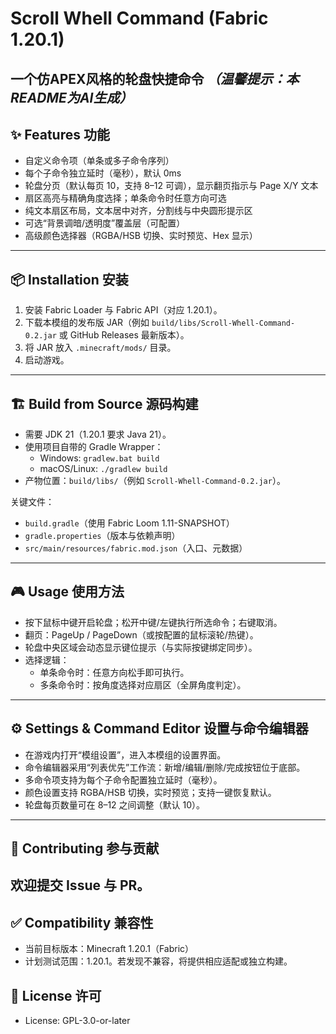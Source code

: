 # Scroll Whell Command (Fabric 1.20.1)

一个仿APEX风格的轮盘快捷命令
*（温馨提示：本README为AI生成）*
---

## ✨ Features 功能

- 自定义命令项（单条或多子命令序列）
- 每个子命令独立延时（毫秒），默认 0ms
- 轮盘分页（默认每页 10，支持 8–12 可调），显示翻页指示与 Page X/Y 文本
- 扇区高亮与精确角度选择；单条命令时任意方向可选
- 纯文本扇区布局，文本居中对齐，分割线与中央圆形提示区
- 可选“背景调暗/透明度”覆盖层（可配置）
- 高级颜色选择器（RGBA/HSB 切换、实时预览、Hex 显示）

---

## 📦 Installation 安装

1. 安装 Fabric Loader 与 Fabric API（对应 1.20.1）。
2. 下载本模组的发布版 JAR（例如 `build/libs/Scroll-Whell-Command-0.2.jar` 或 GitHub Releases 最新版本）。
3. 将 JAR 放入 `.minecraft/mods/` 目录。
4. 启动游戏。

---

## 🏗 Build from Source 源码构建

- 需要 JDK 21（1.20.1 要求 Java 21）。
- 使用项目自带的 Gradle Wrapper：
  - Windows: `gradlew.bat build`
  - macOS/Linux: `./gradlew build`
- 产物位置：`build/libs/`（例如 `Scroll-Whell-Command-0.2.jar`）。

关键文件：
- `build.gradle`（使用 Fabric Loom 1.11-SNAPSHOT）
- `gradle.properties`（版本与依赖声明）
- `src/main/resources/fabric.mod.json`（入口、元数据）

---

## 🎮 Usage 使用方法

- 按下鼠标中键开启轮盘；松开中键/左键执行所选命令；右键取消。
- 翻页：PageUp / PageDown（或按配置的鼠标滚轮/热键）。
- 轮盘中央区域会动态显示键位提示（与实际按键绑定同步）。
- 选择逻辑：
  - 单条命令时：任意方向松手即可执行。
  - 多条命令时：按角度选择对应扇区（全屏角度判定）。

---

## ⚙️ Settings & Command Editor 设置与命令编辑器

- 在游戏内打开“模组设置”，进入本模组的设置界面。
- 命令编辑器采用“列表优先”工作流：新增/编辑/删除/完成按钮位于底部。
- 多命令项支持为每个子命令配置独立延时（毫秒）。
- 颜色设置支持 RGBA/HSB 切换，实时预览；支持一键恢复默认。
- 轮盘每页数量可在 8–12 之间调整（默认 10）。


---

## 🤝 Contributing 参与贡献

欢迎提交 Issue 与 PR。
---

## ✅ Compatibility 兼容性
  
  - 当前目标版本：Minecraft 1.20.1（Fabric）
  - 计划测试范围：1.20.1。若发现不兼容，将提供相应适配或独立构建。

## 📜 License 许可
  
  - License: GPL-3.0-or-later
